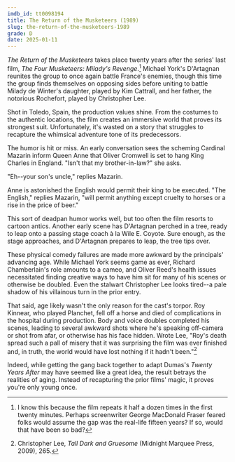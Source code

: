 ```yaml
---
imdb_id: tt0098194
title: The Return of the Musketeers (1989)
slug: the-return-of-the-musketeers-1989
grade: D
date: 2025-01-11
---
```


_The Return of the Musketeers_ takes place twenty years after the series' last film, <span data-imdb-id="">_The Four Musketeers: Milady's Revenge_</span>.[^1] Michael York's D'Artagnan reunites the group to once again battle France's enemies, though this time the group finds themselves on opposing sides before uniting to battle Milady de Winter's daughter, played by Kim Cattrall, and her father, the notorious Rochefort, played by Christopher Lee.

Shot in Toledo, Spain, the production values shine. From the costumes to the authentic locations, the film creates an immersive world that proves its strongest suit. Unfortunately, it's wasted on a story that struggles to recapture the whimsical adventure tone of its predecessors.

The humor is hit or miss. An early conversation sees the scheming Cardinal Mazarin inform Queen Anne that Oliver Cromwell is set to hang King Charles in England. "Isn't that my brother-in-law?" she asks.

"Eh--your son's uncle," replies Mazarin.

Anne is astonished the English would permit their king to be executed. "The English," replies Mazarin, "will permit anything except cruelty to horses or a rise in the price of beer."

This sort of deadpan humor works well, but too often the film resorts to cartoon antics. Another early scene has D'Artagnan perched in a tree, ready to leap onto a passing stage coach à la Wile E. Coyote. Sure enough, as the stage approaches, and D'Artagnan prepares to leap, the tree tips over.

These physical comedy failures are made more awkward by the principals' advancing age. While Michael York seems game as ever, Richard Chamberlain's role amounts to a cameo, and Oliver Reed's health issues necessitated finding creative ways to have him sit for many of his scenes or otherwise be doubled. Even the stalwart Christopher Lee looks tired--a pale shadow of his villainous turn in the prior entry.

That said, age likely wasn't the only reason for the cast's torpor. Roy Kinnear, who played Planchet, fell off a horse and died of complications in the hospital during production. Body and voice doubles completed his scenes, leading to several awkward shots where he's speaking off-camera or shot from afar, or otherwise has his face hidden. Wrote Lee, "Roy's death spread such a pall of misery that it was surprising the film was ever finished and, in truth, the world would have lost nothing if it hadn't been."[^2]

Indeed, while getting the gang back together to adapt Dumas's _Twenty Years After_ may have seemed like a great idea, the result betrays the realities of aging. Instead of recapturing the prior films' magic, it proves you're only young once.

[^1]: I know this because the film repeats it half a dozen times in the first twenty minutes. Perhaps screenwriter George MacDonald Fraser feared folks would assume the gap was the real-life fifteen years? If so, would that have been so bad?
[^2]: Christopher Lee, _Tall Dark and Gruesome_ (Midnight Marquee Press, 2009), 265.
